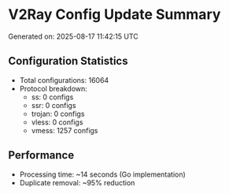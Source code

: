 # V2Ray Config Update Summary
Generated on: 2025-08-17 11:42:15 UTC

## Configuration Statistics
- Total configurations: 16064
- Protocol breakdown:
  - ss: 0 configs
  - ssr: 0 configs
  - trojan: 0 configs
  - vless: 0 configs
  - vmess: 1257 configs

## Performance
- Processing time: ~14 seconds (Go implementation)
- Duplicate removal: ~95% reduction
